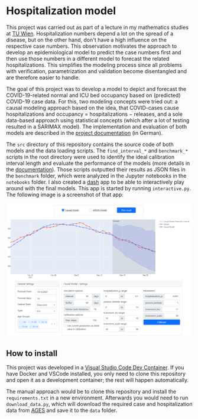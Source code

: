 # Hospitalization model

This project was carried out as part of a lecture in my mathematics studies at [TU Wien](https://tuwien.ac.at). Hospitalization numbers depend a lot on the spread of a disease, but on the other hand, don't have a high influence on the respective case numbers. This observation motivates the approach to develop an epidemiological model to predict the case numbers first and then use those numbers in a different model to forecast the related hospitalizations. This simplifies the modeling process since all problems with verification, parametrization and validation become disentangled and are therefore easier to handle. 

The goal of this project was to develop a model to depict and forecast the COVID-19-related normal and ICU bed occupancy based on (predicted) COVID-19 case data. For this, two modeling concepts were tried out: a causal modeling approach based on the idea, that COVID-cases cause hospitalizations and occupancy = hospitalizations − releases, and a sole data-based approach using statistical concepts (which after a lot of testing resulted in a SARIMAX model). The implementation and evaluation of both models are described in the [project documentation](documentation.pdf) (in German). 

The `src` directory of this repository contains the source code of both models and the data loading scripts. The `find_interval_*` and `benchmark_*` scripts in the root directory were used to identify the ideal calibration interval length and evaluate the performance of the models (more details in the [documentation](documentation.pdf)). Those scripts outputted their results as JSON files in the `benchmark` folder, which were analyzed in the Jupyter notebooks in the `notebooks` folder. I also created a [dash](https://dash.plotly.com/) app to be able to interactively play around with the final models. This app is started by running `interactive.py`. The following image is a screenshot of that app:

![a screenshot of the interactive app](assets/interactive.png)

## How to install
This project was developed in a [Visual Studio Code Dev Container](https://code.visualstudio.com/docs/devcontainers/containers). If you have Docker and VSCode installed, you only need to clone this repository and open it as a development container; the rest will happen automatically. 

The manual approach would be to clone this repository and install the `requirements.txt` in a new environment. Afterwards you would need to run `download_data.py`, which will download the required case and hospitalization data from [AGES](https://covid19-dashboard.ages.at/) and save it to the `data` folder.
